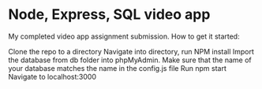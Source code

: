 # Node, Express, SQL video app
My completed video app assignment submission.
How to get it started:

Clone the repo to a directory
Navigate into directory, run NPM install
Import the database from db folder into phpMyAdmin. Make sure that the name of your database matches the name in the config.js file
Run npm start
Navigate to localhost:3000
